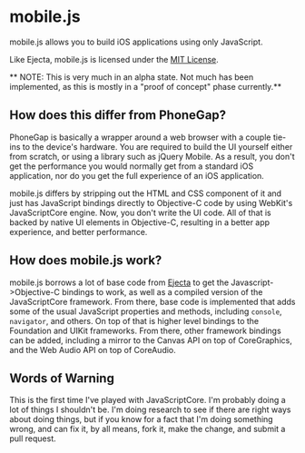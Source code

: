 # mobile.js

mobile.js allows you to build iOS applications using only JavaScript.

Like Ejecta, mobile.js is licensed under the [MIT License](http://opensource.org/licenses/mit-license.php).

** NOTE: This is very much in an alpha state. Not much has been implemented, as this is mostly in a "proof of concept" phase currently.**

## How does this differ from PhoneGap?

PhoneGap is basically a wrapper around a web browser with a couple tie-ins to the device's hardware. You are required to build the UI yourself either from scratch, or using a library such as jQuery Mobile. As a result, you don't get the performance you would normally get from a standard iOS application, nor do you get the full experience of an iOS application.

mobile.js differs by stripping out the HTML and CSS component of it and just has JavaScript bindings directly to Objective-C code by using WebKit's JavaScriptCore engine. Now, you don't write the UI code. All of that is backed by native UI elements in Objective-C, resulting in a better app experience, and better performance.

## How does mobile.js work?

mobile.js borrows a lot of base code from [Ejecta](https://github.com/phoboslab/Ejecta/) to get the Javascript->Objective-C bindings to work, as well as a compiled version of the JavaScriptCore framework. From there, base code is implemented that adds some of the usual JavaScript properties and methods, including `console`, `navigator`, and others. On top of that is higher level bindings to the Foundation and UIKit frameworks. From there, other framework bindings can be added, including a mirror to the Canvas API on top of CoreGraphics, and the Web Audio API on top of CoreAudio.

## Words of Warning

This is the first time I've played with JavaScriptCore. I'm probably doing a lot of things I shouldn't be. I'm doing research to see if there are right ways about doing things, but if you know for a fact that I'm doing something wrong, and can fix it, by all means, fork it, make the change, and submit a pull request.
